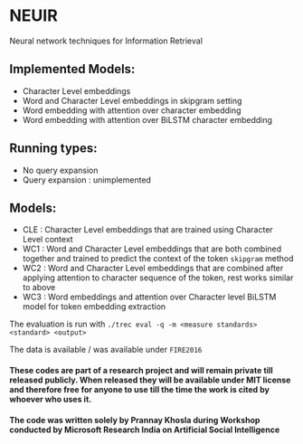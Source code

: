 # NEUIR
Neural network techniques for Information Retrieval

## Implemented Models:
* Character Level embeddings
* Word and Character Level embeddings in skipgram setting
* Word embedding with attention over character embedding
* Word embedding with attention over BiLSTM character embedding

## Running types:
* No query expansion
* Query expansion : unimplemented

## Models:
* CLE : Character Level embeddings that are trained using Character Level context
* WC1 : Word and Character Level embeddings that are both combined together and trained to predict the context of the token ``` skipgram ``` method
* WC2 : Word and Character Level embeddings that are combined after applying attention to character sequence of the token, rest works similar to above
* WC3 : Word embeddings and attention over Character level BiLSTM model for token embedding extraction

The evaluation is run with ``` ./trec eval -q -m <measure standards> <standard> <output> ```

The data is available / was available under ``` FIRE2016 ```

#### These codes are part of a research project and will remain private till released publicly. When released they will be available under MIT license and therefore free for anyone to use till the time the work is cited by whoever who uses it. 

#### The code was written solely by Prannay Khosla during Workshop conducted by Microsoft Research India on Artificial Social Intelligence

